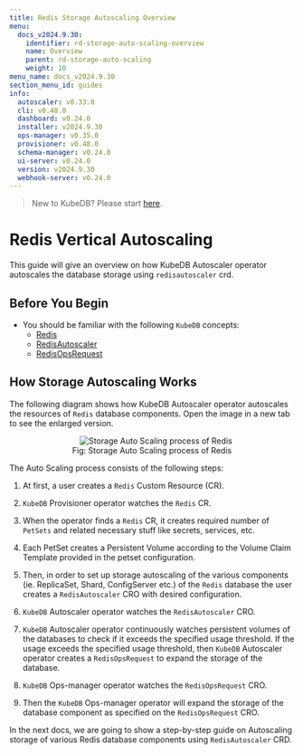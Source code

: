 ```yaml
---
title: Redis Storage Autoscaling Overview
menu:
  docs_v2024.9.30:
    identifier: rd-storage-auto-scaling-overview
    name: Overview
    parent: rd-storage-auto-scaling
    weight: 10
menu_name: docs_v2024.9.30
section_menu_id: guides
info:
  autoscaler: v0.33.0
  cli: v0.48.0
  dashboard: v0.24.0
  installer: v2024.9.30
  ops-manager: v0.35.0
  provisioner: v0.48.0
  schema-manager: v0.24.0
  ui-server: v0.24.0
  version: v2024.9.30
  webhook-server: v0.24.0
---
```


> New to KubeDB? Please start [here](/docs/v2024.9.30/README).

# Redis Vertical Autoscaling

This guide will give an overview on how KubeDB Autoscaler operator autoscales the database storage using `redisautoscaler` crd.

## Before You Begin

- You should be familiar with the following `KubeDB` concepts:
  - [Redis](/docs/v2024.9.30/guides/redis/concepts/redis)
  - [RedisAutoscaler](/docs/v2024.9.30/guides/redis/concepts/autoscaler)
  - [RedisOpsRequest](/docs/v2024.9.30/guides/redis/concepts/redisopsrequest)

## How Storage Autoscaling Works

The following diagram shows how KubeDB Autoscaler operator autoscales the resources of `Redis` database components. Open the image in a new tab to see the enlarged version.

<figure align="center">
  <img alt="Storage Auto Scaling process of Redis" src="/docs/v2024.9.30/images/redis/rd-storage-autoscaling.svg">
<figcaption align="center">Fig: Storage Auto Scaling process of Redis</figcaption>
</figure>


The Auto Scaling process consists of the following steps:

1. At first, a user creates a `Redis` Custom Resource (CR).

2. `KubeDB` Provisioner  operator watches the `Redis` CR.

3. When the operator finds a `Redis` CR, it creates required number of `PetSets` and related necessary stuff like secrets, services, etc.

4. Each PetSet creates a Persistent Volume according to the Volume Claim Template provided in the petset configuration.

5. Then, in order to set up storage autoscaling of the various components (ie. ReplicaSet, Shard, ConfigServer etc.) of the `Redis` database the user creates a `RedisAutoscaler` CRO with desired configuration.

6. `KubeDB` Autoscaler operator watches the `RedisAutoscaler` CRO.

7. `KubeDB` Autoscaler operator continuously watches persistent volumes of the databases to check if it exceeds the specified usage threshold.
  If the usage exceeds the specified usage threshold, then `KubeDB` Autoscaler operator creates a `RedisOpsRequest` to expand the storage of the database. 
   
8. `KubeDB` Ops-manager operator watches the `RedisOpsRequest` CRO.

9. Then the `KubeDB` Ops-manager operator will expand the storage of the database component as specified on the `RedisOpsRequest` CRO.

In the next docs, we are going to show a step-by-step guide on Autoscaling storage of various Redis database components using `RedisAutoscaler` CRD.
